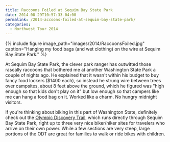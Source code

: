 ```yaml
---
title: Raccoons Foiled at Sequim Bay State Park
date: 2014-08-29T10:57:33-04:00
permalink: /2014-accoons-foiled-at-sequim-bay-state-park/
categories:
  - Northwest Tour 2014
---
```

{% include figure image_path="images/2014/RaccoonsFoiled.jpg" caption="Hanging my food bags (and wet clothing) on the wire at Sequim Bay State Park." %}

At Sequim Bay State Park, the clever park ranger has outwitted those rascally raccoons that bothered me at another Washington State Park a couple of nights ago. He explained that it wasn't within his budget to buy fancy food lockers ($1400 each), so instead he strung wire between trees over campsites, about 8 feet above the ground, which he figured was "high enough so that kids don't play on it" but low enough so that campers like me can hang a food bag on it. Worked like a charm. No hungry midnight visitors.

If you're thinking about biking in this part of Washington State, definitely check out the [Olympic Discovery Trail](http://www.olympicdiscoverytrail.com), which runs directly through Sequim Bay State Park, right up to three very nice biker/hiker sites for travelers who arrive on their own power. While a few sections are very steep, large portions of the ODT are great for families to walk or ride bikes with children.
